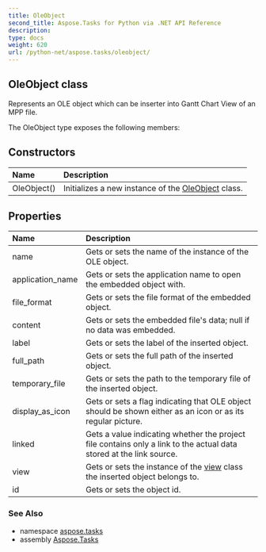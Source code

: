 ```yaml
---
title: OleObject
second_title: Aspose.Tasks for Python via .NET API Reference
description: 
type: docs
weight: 620
url: /python-net/aspose.tasks/oleobject/
---
```


## OleObject class

Represents an OLE object which can be inserter into Gantt Chart View of an MPP file.

The OleObject type exposes the following members:
## Constructors
| Name | Description |
| :- | :- |
|OleObject()|Initializes a new instance of the [OleObject](/tasks/python-net/aspose.tasks/oleobject/) class.|
## Properties
| Name | Description |
| :- | :- |
|name|Gets or sets the name of the instance of the OLE object.|
|application_name|Gets or sets the application name to open the embedded object with.|
|file_format|Gets or sets the file format of the embedded object.|
|content|Gets or sets the embedded file's data; null if no data was embedded.|
|label|Gets or sets the label of the inserted object.|
|full_path|Gets or sets the full path of the inserted object.|
|temporary_file|Gets or sets the path to the temporary file of the inserted object.|
|display_as_icon|Gets or sets a flag indicating that OLE object should be shown either as an icon or as its regular picture.|
|linked|Gets a value indicating whether the project file contains only a link to the actual data stored at the link source.|
|view|Gets or sets the instance of the [view](/tasks/python-net/aspose.tasks/oleobject/) class the inserted object belongs to.|
|id|Gets or sets the object id.|

### See Also

* namespace [aspose.tasks](/tasks/python-net/aspose.tasks/)
* assembly [Aspose.Tasks](/tasks/python-net/)

